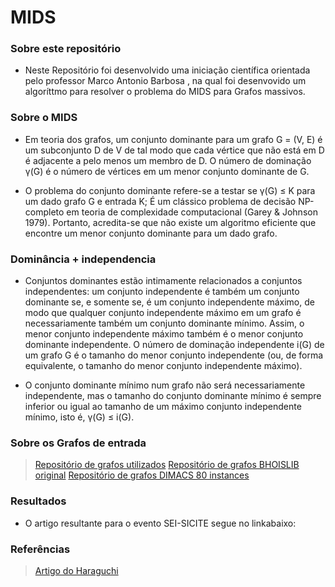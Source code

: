 # MIDS
### Sobre este repositório
- Neste Repositório foi desenvolvido uma iniciação científica orientada pelo professor Marco Antonio Barbosa , na qual foi desenvovido um algoríttmo para resolver o problema do MIDS para Grafos massivos.
### Sobre o MIDS
- Em teoria dos grafos, um conjunto dominante para um grafo G = (V, E) é um subconjunto D de V de tal modo que cada vértice que não está em D é adjacente a pelo menos um membro de D. O número de dominação γ(G) é o número de vértices em um menor conjunto dominante de G.

- O problema do conjunto dominante refere-se a testar se γ(G) ≤ K para um dado grafo G e entrada K; É um clássico problema de decisão NP-completo em teoria de complexidade computacional (Garey & Johnson 1979). Portanto, acredita-se que não existe um algoritmo eficiente que encontre um menor conjunto dominante para um dado grafo.



### Dominância + independencia

- Conjuntos dominantes estão intimamente relacionados a conjuntos independentes: um conjunto independente é também um conjunto dominante se, e somente se, é um conjunto independente máximo, de modo que qualquer conjunto independente máximo em um grafo é necessariamente também um conjunto dominante mínimo. Assim, o menor conjunto independente máximo também é o menor conjunto dominante independente. O número de dominação independente i(G) de um grafo G é o tamanho do menor conjunto independente (ou, de forma equivalente, o tamanho do menor conjunto independente máximo).

- O conjunto dominante mínimo num grafo não será necessariamente independente, mas o tamanho do conjunto dominante mínimo é sempre inferior ou igual ao tamanho de um máximo conjunto independente mínimo, isto é, γ(G) ≤ i(G).

### Sobre os Grafos de entrada

>[Repositório de grafos utilizados](https://networkrepository.com/bhoslib.php)
>[Repositório de grafos BHOISLIB original](https://iridia.ulb.ac.be/~fmascia/maximum_clique/BHOSLIB-benchmark)
>[Repositório de grafos DIMACS 80 instances](https://www-or.amp.i.kyoto-u.ac.jp/members/haraguchi/minids/) 
  
### Resultados
- O artigo resultante para o evento  SEI-SICITE segue no linkabaixo: 
### Referências
>[Artigo do Haraguchi](https://www-or.amp.i.kyoto-u.ac.jp/members/haraguchi/minids/)

